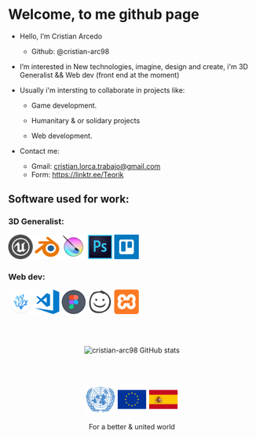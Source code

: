 <h1>Welcome, to me github page</h1>

- Hello, I’m Cristian Arcedo
   + Github: @cristian-arc98

- I’m interested in New technologies, imagine, design and create, i'm 3D Generalist && Web dev (front end at the moment)

- Usually i'm intersting to collaborate in projects like:
   + Game development.
   + Humanitary & or solidary projects


   + Web development.

- Contact me:
   + Gmail: cristian.lorca.trabajo@gmail.com
   + Form: https://linktr.ee/Teorik

 
<head>      
     <link rel="stylesheet" href="./readme_content/styles.css">
      </head> 
  
<body>
<h2>Software used for work: </h2>
<!-- -->
<h3>3D Generalist:</h3>
<div class="img_sec">
<img src="./readme_content/ue.png" title="Unreal Engine" alt="" width="50" height="50" />
<img src="./readme_content/blender.png" title="Blender" alt="" width="50" height="50" />
<img src="./readme_content/krita.png" title="Krita" alt="" width="50" height="50" />
<img src="./readme_content/photoshop.png" title="Photoshop" alt="" width="50" height="50" />
<img src="./readme_content/trello.png" title="Trello" alt="" width="50" height="50" />
</div>

<div class="img_sec">
<h3>Web dev:</h3>
   
<a href="https://vscodium.com/"> <img src="./readme_content/vscodium.png" title="VSCodium" alt="" width="50" height="50" /></a>
<a href="https://code.visualstudio.com/"> <img src="./readme_content/vscode.png"   title="VSCode"   alt="" width="50" height="50" /></a>
<a href="https://www.figma.com"> <img src="./readme_content/figma.png"    title="Figma"    alt="" width="50" height="50" /></a>
<a href="https://balsamiq.com/"> <img src="./readme_content/balsamiq.png" title="Balsamiq" alt="" width="50" height="50" /></a>
<a href="https://www.apachefriends.org"> <img src="./readme_content/xampp.png"    title="Xampp"    alt="" width="50" height="50" /></a>
</div>

   </br>
   </br>
   
  <div align="center">
   
![cristian-arc98 GitHub stats](https://github-readme-stats.vercel.app/api?username=cristian-arc98&show_icons=true&theme=codeSTACKr)
 
</div>

</br></br>

<div align="center">
<img src="./readme_content/onu11.png" width="60" height="60" />
<img src="./readme_content/eu.png" width="60" height="60" />
<img src="./readme_content/sp.png" width="60" height="60" />
   
   <label>For a better & united world</label>
   </div>
   
   </body>
<!---
cristian-arc98/cristian-arc98 is a ✨ special ✨ repository because its `README.md` (this file) appears on your GitHub profile.
You can click the Preview link to take a look at your changes.
--->
